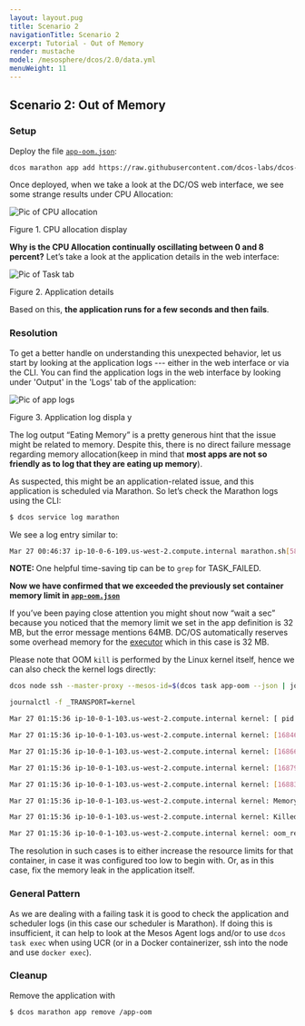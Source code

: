 ```yaml
---
layout: layout.pug
title: Scenario 2
navigationTitle: Scenario 2
excerpt: Tutorial - Out of Memory
render: mustache
model: /mesosphere/dcos/2.0/data.yml
menuWeight: 11
---
```


<a name=c2></a>

## Scenario 2: Out of Memory

### Setup

Deploy the file [`app-oom.json`](https://raw.githubusercontent.com/dcos-labs/dcos-debugging/master/1.10/app-oom.json):

```bash
dcos marathon app add https://raw.githubusercontent.com/dcos-labs/dcos-deb
```

Once deployed, when we take a look at the DC/OS web interface, we see some strange results under CPU Allocation:

![Pic of CPU allocation](https://mesosphere.com/wp-content/uploads/2018/04/pasted-image-0-25.png)

Figure 1. CPU allocation display

**Why is the CPU Allocation continually oscillating between 0 and 8 percent?** Let’s take a look at the application details in the web interface:

![Pic of Task tab](https://mesosphere.com/wp-content/uploads/2018/04/pasted-image-0-24.png)

Figure 2. Application details

Based on this, **the application runs for a few seconds and then fails**.

### Resolution

To get a better handle on understanding this unexpected behavior, let us start by looking at the application logs --- either in the web interface or via the CLI. You can find the application logs in the web interface by looking under 'Output' in the 'Logs' tab of the application:

![Pic of app logs](https://mesosphere.com/wp-content/uploads/2018/04/pasted-image-0-15.png)

Figure 3. Application log displa y

The log output “Eating Memory” is a pretty generous hint that the issue might be related to memory. Despite this, there is no direct failure message regarding memory allocation(keep in mind that **most apps are not so friendly as to log that they are eating up memory**).

As suspected, this might be an application-related issue, and this application is scheduled via Marathon. So let’s check the Marathon logs using the CLI:

```bash
$ dcos service log marathon
```
We see a log entry similar to:

```bash
Mar 27 00:46:37 ip-10-0-6-109.us-west-2.compute.internal marathon.sh[5866]: [2018-03-27 00:46:36,960] INFO  Acknowledge status update for task app-oom.4af344fa-3158-11e8-b60b-a2f459e14528: TASK_FAILED (Memory limit exceeded: Requested: 64MB Maximum Used: 64MB
```
<p class="message--note"><strong>NOTE: </strong> One helpful time-saving tip can be to <code>grep</code> for </code>TASK_FAILED</code>.</p>

**Now we have confirmed that we exceeded the previously set container memory limit in [`app-oom.json`](https://github.com/dcos-labs/dcos-debugging/blob/master/1.10/app-oom.json#L6)**

If you’ve been paying close attention you might shout now “wait a sec” because you noticed that the memory limit we set in the app definition is 32 MB, but the error message mentions 64MB. DC/OS automatically reserves some overhead memory for the [executor](/mesosphere/dcos/2.0/overview/architecture/task-types/#executors) which in this case is 32 MB.

Please note that OOM `kill` is performed by the Linux kernel itself, hence we can also check the kernel logs directly:

```bash
dcos node ssh --master-proxy --mesos-id=$(dcos task app-oom --json | jq -r '.[] | .slave_id')

journalctl -f _TRANSPORT=kernel

Mar 27 01:15:36 ip-10-0-1-103.us-west-2.compute.internal kernel: [ pid ]   uid  tgid total_vm      rss nr_ptes nr_pmds swapents oom_score_adj name

Mar 27 01:15:36 ip-10-0-1-103.us-west-2.compute.internal kernel: [16846]     0 16846    30939    11021      62       3        0             0 mesos-container

Mar 27 01:15:36 ip-10-0-1-103.us-west-2.compute.internal kernel: [16866]     0 16866   198538    12215      81       4        0             0 mesos-executor

Mar 27 01:15:36 ip-10-0-1-103.us-west-2.compute.internal kernel: [16879]     0 16879     2463      596      11       3        0             0 sh

Mar 27 01:15:36 ip-10-0-1-103.us-west-2.compute.internal kernel: [16883]     0 16883  1143916    14756      52       6        0             0 oomApp

Mar 27 01:15:36 ip-10-0-1-103.us-west-2.compute.internal kernel: Memory cgroup out of memory: Kill process 16883 (oomApp) score 877 or sacrifice child

Mar 27 01:15:36 ip-10-0-1-103.us-west-2.compute.internal kernel: Killed process 16883 (oomApp) total-vm:4575664kB, anon-rss:57784kB, file-rss:1240kB, shmem-rss:0kB

Mar 27 01:15:36 ip-10-0-1-103.us-west-2.compute.internal kernel: oom_reaper: reaped process 16883 (oomApp), now anon-rss:0kB, file-rss:0kB, shmem-rss:0kB
```

The resolution in such cases is to either increase the resource limits for that container, in case it was configured too low to begin with. Or, as in this case, fix the memory leak in the application itself.

### General Pattern

As we are dealing with a failing task it is good to check the application and scheduler logs (in this case our scheduler is Marathon). If doing this is insufficient, it can help to look at the Mesos Agent logs and/or to use `dcos task exec` when using UCR (or in a Docker containerizer, ssh into the node and use `docker exec`).

### Cleanup

Remove the application with

```bash
$ dcos marathon app remove /app-oom
```
